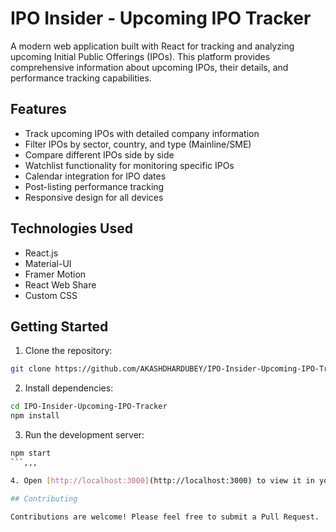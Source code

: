 # IPO Insider - Upcoming IPO Tracker

A modern web application built with React for tracking and analyzing upcoming Initial Public Offerings (IPOs). This platform provides comprehensive information about upcoming IPOs, their details, and performance tracking capabilities.

## Features

- Track upcoming IPOs with detailed company information
- Filter IPOs by sector, country, and type (Mainline/SME)
- Compare different IPOs side by side
- Watchlist functionality for monitoring specific IPOs
- Calendar integration for IPO dates
- Post-listing performance tracking
- Responsive design for all devices

## Technologies Used

- React.js
- Material-UI
- Framer Motion
- React Web Share
- Custom CSS

## Getting Started

1. Clone the repository:
```bash
git clone https://github.com/AKASHDHARDUBEY/IPO-Insider-Upcoming-IPO-Tracker.git
```

2. Install dependencies:
```bash
cd IPO-Insider-Upcoming-IPO-Tracker
npm install
```

3. Run the development server:
```bash
npm start
```,,,

4. Open [http://localhost:3000](http://localhost:3000) to view it in your browser.

## Contributing

Contributions are welcome! Please feel free to submit a Pull Request.


